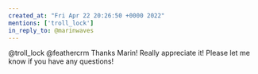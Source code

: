 ```yaml
---
created_at: "Fri Apr 22 20:26:50 +0000 2022"
mentions: ['troll_lock']
in_reply_to: @marinwaves
---
```


@troll_lock @feathercrm Thanks Marin! Really appreciate it! Please let me know if you have any questions!